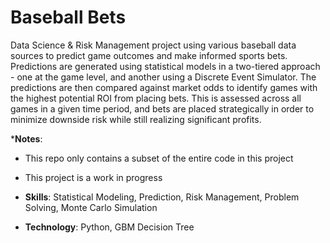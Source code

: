 # Baseball Bets

Data Science & Risk Management project using various baseball data sources to predict game outcomes and make informed sports bets. Predictions are generated using statistical models in a two-tiered approach - one at the game level, and another using a Discrete Event Simulator. The predictions are then compared against market odds to identify games with the highest potential ROI from placing bets. This is assessed across all games in a given time period, and bets are placed strategically in order to minimize downside risk while still realizing significant profits.

***Notes**:
  - This repo only contains a subset of the entire code in this project
  - This project is a work in progress

- **Skills**: Statistical Modeling, Prediction, Risk Management, Problem Solving, Monte Carlo Simulation
- **Technology**: Python, GBM Decision Tree

